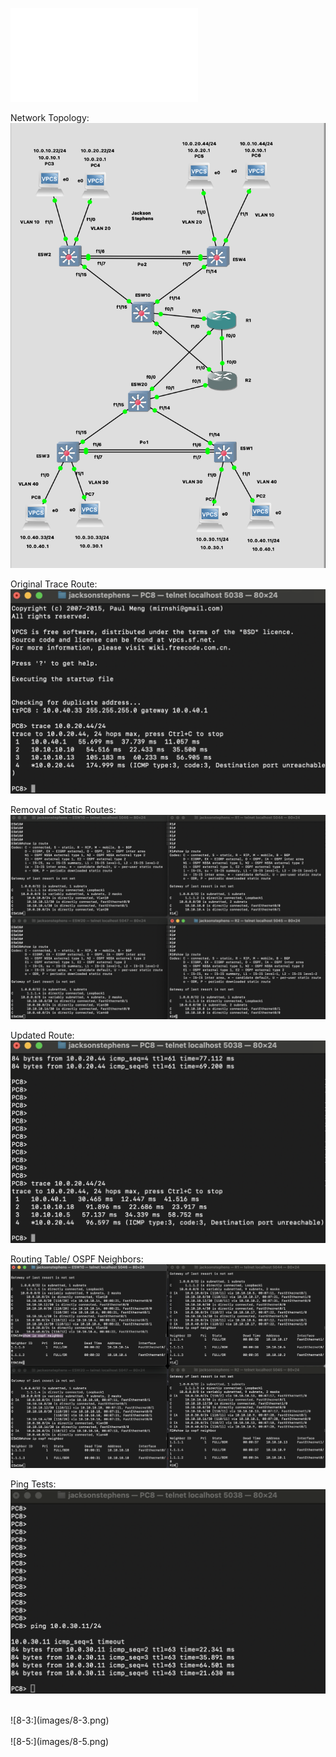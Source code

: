 ![Lab Instructions PDF:](images/Lab_7_ITC247.pdf)
<br>

Network Topology: 
<br>
![Network Topology:](images/topology.png)
<br>


Original Trace Route: 
<br>
![Original Trace Route:](images/OTR.png)
<br>


Removal of Static Routes: 
<br>
![Removal of Static Routes:](images/RSR.png)
<br>


Updated Route: 
<br>
![Updated Route:](images/UR.png)
<br>


Routing Table/ OSPF Neighbors: 
<br>
![Routing Table/ OSPF Neighbors:](images/RTOSPF.png)
<br>


Ping Tests: 
<br>
![8-1:](images/8-1.png)
<br>


<br>
![8-3:](images/8-3.png)
<br>


<br>
![8-5:](images/8-5.png)
<br>